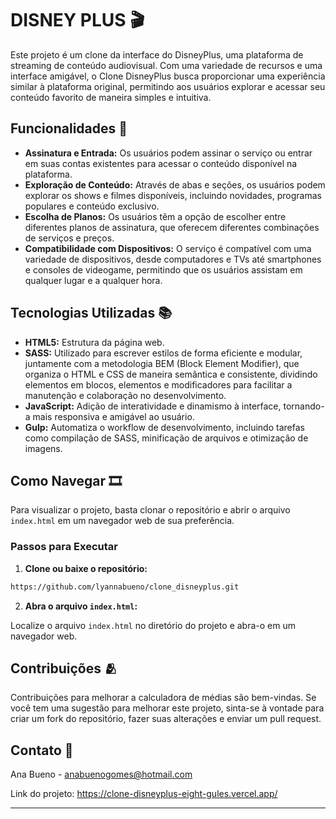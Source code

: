 # DISNEY PLUS 🎬

Este projeto é um clone da interface do DisneyPlus, uma plataforma de streaming de conteúdo audiovisual. Com uma variedade de recursos e uma interface amigável, o Clone DisneyPlus busca proporcionar uma experiência similar à plataforma original, permitindo aos usuários explorar e acessar seu conteúdo favorito de maneira simples e intuitiva.

## Funcionalidades 🌟

- **Assinatura e Entrada:** Os usuários podem assinar o serviço ou entrar em suas contas existentes para acessar o conteúdo disponível na plataforma.
- **Exploração de Conteúdo:** Através de abas e seções, os usuários podem explorar os shows e filmes disponíveis, incluindo novidades, programas populares e conteúdo exclusivo.
- **Escolha de Planos:** Os usuários têm a opção de escolher entre diferentes planos de assinatura, que oferecem diferentes combinações de serviços e preços.
- **Compatibilidade com Dispositivos:** O serviço é compatível com uma variedade de dispositivos, desde computadores e TVs até smartphones e consoles de videogame, permitindo que os usuários assistam em qualquer lugar e a qualquer hora.

## Tecnologias Utilizadas 📚

- **HTML5:** Estrutura da página web.
- **SASS:**  Utilizado para escrever estilos de forma eficiente e modular, juntamente com a metodologia BEM (Block Element Modifier), que organiza o HTML e CSS de maneira semântica e consistente, dividindo elementos em blocos, elementos e modificadores para facilitar a manutenção e colaboração no desenvolvimento.
- **JavaScript:** Adição de interatividade e dinamismo à interface, tornando-a mais responsiva e amigável ao usuário.
- **Gulp:** Automatiza o workflow de desenvolvimento, incluindo tarefas como compilação de SASS, minificação de arquivos e otimização de imagens.

## Como Navegar 🎞️

Para visualizar o projeto, basta clonar o repositório e abrir o arquivo `index.html` em um navegador web de sua preferência.

### Passos para Executar

1. **Clone ou baixe o repositório:**

```bash
https://github.com/lyannabueno/clone_disneyplus.git
```

2. **Abra o arquivo `index.html`:**

Localize o arquivo `index.html` no diretório do projeto e abra-o em um navegador web.

## Contribuições 🫂

Contribuições para melhorar a calculadora de médias são bem-vindas. Se você tem uma sugestão para melhorar este projeto, sinta-se à vontade para criar um fork do repositório, fazer suas alterações e enviar um pull request.

## Contato 📩

Ana Bueno - anabuenogomes@hotmail.com

Link do projeto: https://clone-disneyplus-eight-gules.vercel.app/

---
